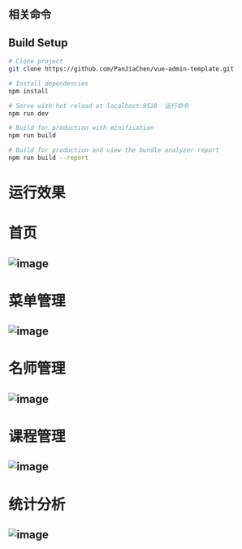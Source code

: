 ## 相关命令
## Build Setup

```bash
# Clone project
git clone https://github.com/PanJiaChen/vue-admin-template.git

# Install dependencies
npm install

# Serve with hot reload at localhost:9528  运行命令
npm run dev

# Build for production with minification
npm run build

# Build for production and view the bundle analyzer report
npm run build --report
```

# 运行效果
# 首页
![image](https://user-images.githubusercontent.com/77136167/181915212-cd35cf95-d362-4578-bee6-5cc34c243559.png)
---
# 菜单管理
![image](https://user-images.githubusercontent.com/77136167/181915259-ab84bc0d-052c-451f-b7b3-043ad5f64ff2.png)
---
# 名师管理
![image](https://user-images.githubusercontent.com/77136167/181915281-eac30bd2-0d78-4b9a-8737-d9c6e027fdf1.png)
---
# 课程管理
![image](https://user-images.githubusercontent.com/77136167/181914945-14ad4499-3df0-4796-aa6b-6c4321131387.png)
---
# 统计分析
![image](https://user-images.githubusercontent.com/77136167/181915323-056fddb8-bf7a-42ee-8f03-6af3607a4903.png)
---


